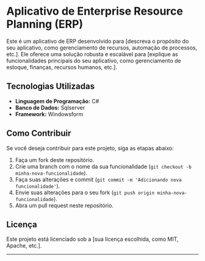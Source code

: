 
# Aplicativo de Enterprise Resource Planning (ERP)

Este é um aplicativo de ERP desenvolvido para [descreva o propósito do seu aplicativo, como gerenciamento de recursos, automação de processos, etc.].
Ele oferece uma solução robusta e escalável para [explique as funcionalidades principais do seu aplicativo, como gerenciamento de estoque, finanças, recursos humanos, etc.].



## Tecnologias Utilizadas

- **Linguagem de Programação:** C#
- **Banco de Dados:** Sqlserver
- **Framework:** Windowsform

## Como Contribuir

Se você deseja contribuir para este projeto, siga as etapas abaixo:

1. Faça um fork deste repositório.
2. Crie uma branch com o nome da sua funcionalidade (`git checkout -b minha-nova-funcionalidade`).
3. Faça suas alterações e commit (`git commit -m 'Adicionando nova funcionalidade'`).
4. Envie suas alterações para o seu fork (`git push origin minha-nova-funcionalidade`).
5. Abra um pull request neste repositório.

## Licença

Este projeto está licenciado sob a [sua licença escolhida, como MIT, Apache, etc.].

---

